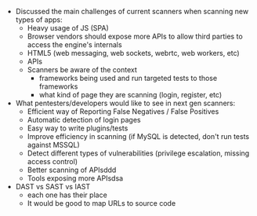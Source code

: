 * Discussed the main challenges of current scanners when scanning new types of apps:
  *	Heavy usage of JS (SPA)
  * Browser vendors should expose more APIs to allow third parties to access the engine's internals
  * HTML5 (web messaging, web sockets, webrtc, web workers, etc)
  * APIs
  * Scanners be aware of the context
     - frameworks being used and run targeted tests to those frameworks
     - what kind of page they are scanning (login, register, etc)
* What pentesters/developers would like to see in next gen scanners:
  * Efficient way of Reporting False Negatives / False Positives
  * Automatic detection of login pages
  * Easy way to write plugins/tests
  * Improve efficiency in scanning (if MySQL is detected, don't run tests against MSSQL)
  * Detect different types of vulnerabilities (privilege escalation, missing access control)
  * Better scanning of APIsddd
  * Tools exposing more APIsdsa
* DAST vs SAST vs IAST
  *	each one has their place
  *	It would be good to map URLs to source code
